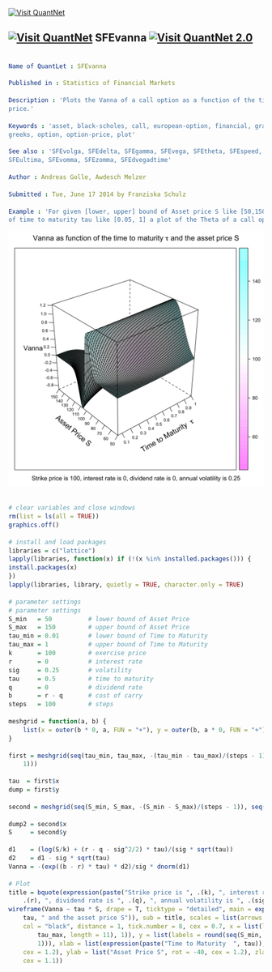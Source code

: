 
[<img src="https://github.com/QuantLet/Styleguide-and-Validation-procedure/blob/master/pictures/banner.png" alt="Visit QuantNet">](http://quantlet.de/index.php?p=info)

## [<img src="https://github.com/QuantLet/Styleguide-and-Validation-procedure/blob/master/pictures/qloqo.png" alt="Visit QuantNet">](http://quantlet.de/) **SFEvanna** [<img src="https://github.com/QuantLet/Styleguide-and-Validation-procedure/blob/master/pictures/QN2.png" width="60" alt="Visit QuantNet 2.0">](http://quantlet.de/d3/ia)

```yaml

Name of QuantLet : SFEvanna

Published in : Statistics of Financial Markets

Description : 'Plots the Vanna of a call option as a function of the time to maturity and the asset
price.'

Keywords : 'asset, black-scholes, call, european-option, financial, graphical representation,
greeks, option, option-price, plot'

See also : 'SFEvolga, SFEdelta, SFEgamma, SFEvega, SFEtheta, SFEspeed, SFEcharmcall, SFEcolor,
SFEultima, SFEvomma, SFEzomma, SFEdvegadtime'

Author : Andreas Golle, Awdesch Melzer

Submitted : Tue, June 17 2014 by Franziska Schulz

Example : 'For given [lower, upper] bound of Asset price S like [50,150] and [lower, upper] bound
of time to maturity tau like [0.05, 1] a plot of the Theta of a call option is produced.'

```

![Picture1](SFEvanna-1.png)


```r

# clear variables and close windows
rm(list = ls(all = TRUE))
graphics.off()

# install and load packages
libraries = c("lattice")
lapply(libraries, function(x) if (!(x %in% installed.packages())) {
install.packages(x)
})
lapply(libraries, library, quietly = TRUE, character.only = TRUE)

# parameter settings
# parameter settings
S_min   = 50          # lower bound of Asset Price
S_max   = 150         # upper bound of Asset Price 
tau_min = 0.01        # lower bound of Time to Maturity
tau_max = 1           # upper bound of Time to Maturity
k       = 100         # exercise price 
r       = 0           # interest rate
sig     = 0.25        # volatility
tau     = 0.5         # time to maturity
q       = 0           # dividend rate
b       = r - q       # cost of carry
steps   = 100         # steps

meshgrid = function(a, b) {
    list(x = outer(b * 0, a, FUN = "+"), y = outer(b, a * 0, FUN = "+"))
}

first = meshgrid(seq(tau_min, tau_max, -(tau_min - tau_max)/(steps - 1)), seq(tau_min, tau_max, -(tau_min - tau_max)/(steps - 
    1)))

tau  = first$x
dump = first$y

second = meshgrid(seq(S_min, S_max, -(S_min - S_max)/(steps - 1)), seq(S_min, S_max, -(S_min - S_max)/(steps - 1)))

dump2 = second$x
S     = second$y

d1    = (log(S/k) + (r - q - sig^2/2) * tau)/(sig * sqrt(tau))
d2    = d1 - sig * sqrt(tau)
Vanna = -(exp((b - r) * tau) * d2)/sig * dnorm(d1)

# Plot
title = bquote(expression(paste("Strike price is ", .(k), ", interest rate is ", 
    .(r), ", dividend rate is ", .(q), ", annual volatility is ", .(sig))))
wireframe(Vanna ~ tau * S, drape = T, ticktype = "detailed", main = expression(paste("Vanna as function of the time to maturity ", 
    tau, " and the asset price S")), sub = title, scales = list(arrows = FALSE, 
    col = "black", distance = 1, tick.number = 8, cex = 0.7, x = list(labels = round(seq(tau_min, 
        tau_max, length = 11), 1)), y = list(labels = round(seq(S_min, S_max, length = 11), 
        1))), xlab = list(expression(paste("Time to Maturity  ", tau)), rot = 30, 
    cex = 1.2), ylab = list("Asset Price S", rot = -40, cex = 1.2), zlab = list("Vanna", 
    cex = 1.1))

```
